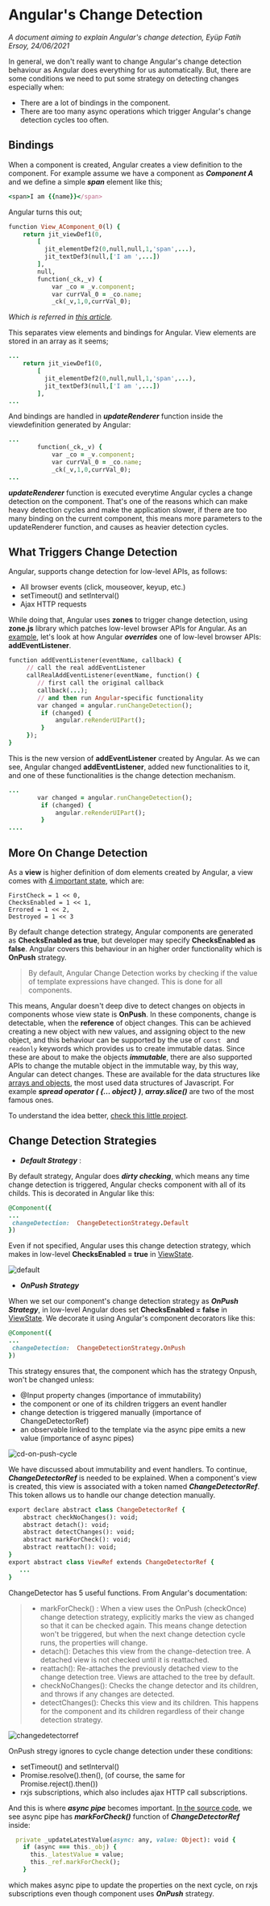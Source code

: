 # Angular's Change Detection
*A document aiming to explain Angular's change detection, Eyüp Fatih Ersoy, 24/06/2021*

In general, we don't really want to change Angular's change detection behaviour as Angular does everything for us automatically. But, there are some conditions we need to put some strategy on detecting changes especially when:
 - There are a lot of bindings in the component.
 - There are too many async operations which trigger Angular's change detection cycles too often.

## Bindings
When a component is created, Angular creates a view definition to the component. For example assume we have a component as **_Component A_** and we define a simple ***span*** element like this;

```ruby
<span>I am {{name}}</span>
```
Angular turns this out;
```ruby
function View_AComponent_0(l) {
    return jit_viewDef1(0,
        [
          jit_elementDef2(0,null,null,1,'span',...),
          jit_textDef3(null,['I am ',...])
        ], 
        null,
        function(_ck,_v) {
            var _co = _v.component;
            var currVal_0 = _co.name;
            _ck(_v,1,0,currVal_0);
```

*Which is referred in [this article](https://indepth.dev/posts/1129/the-mechanics-of-dom-updates-in-angular).*

This separates view elements and bindings for Angular. View elements are stored in an array as it seems;
```ruby
...
    return jit_viewDef1(0,
        [
          jit_elementDef2(0,null,null,1,'span',...),
          jit_textDef3(null,['I am ',...])
        ],
...
```
And bindings are handled in ***updateRenderer*** function inside the viewdefinition generated by Angular:
```ruby
...
        function(_ck,_v) {
            var _co = _v.component;
            var currVal_0 = _co.name;
            _ck(_v,1,0,currVal_0);
...
```
***updateRenderer*** function is executed everytime Angular cycles a change detection on the component. That's one of the reasons which can make heavy detection cycles and make the application slower, if there are too many binding on the current component, this means more parameters to the updateRenderer function, and causes as heavier detection cycles.

## What Triggers Change Detection
Angular, supports change detection for low-level APIs, as follows:
- All browser events (click, mouseover, keyup, etc.)
- setTimeout() and setInterval()
- Ajax HTTP requests

While doing that, Angular uses **zones** to trigger change detection, using **zone.js** library which patches low-level browser APIs for Angular. As an [example](https://blog.angular-university.io/how-does-angular-2-change-detection-really-work/), let's look at how Angular ***overrides*** one of low-level browser APIs: **addEventListener**. 
```ruby
function addEventListener(eventName, callback) {
     // call the real addEventListener
     callRealAddEventListener(eventName, function() {
        // first call the original callback
        callback(...);     
        // and then run Angular-specific functionality
        var changed = angular.runChangeDetection();
         if (changed) {
             angular.reRenderUIPart();
         }
     });
}
```
This is the new version of **addEventListener** created by Angular. As we can see, Angular changed **addEventListener**, added new functionalities to it, and one of these functionalities is the change detection mechanism.

```ruby
...
        var changed = angular.runChangeDetection();
         if (changed) {
             angular.reRenderUIPart();
         }
....
```

## More On Change Detection
As a  **view** is higher definition of dom elements created by Angular, a view comes with [4 important state](https://github.com/angular/angular/blob/6b79ab5abec8b5a4b43d563ce65f032990b3e3bc/packages/core/src/view/types.ts#L325), which are:
```
FirstCheck = 1 << 0,
ChecksEnabled = 1 << 1,
Errored = 1 << 2,
Destroyed = 1 << 3
```
By default change detection strategy, Angular components are generated as **ChecksEnabled as true**, but developer may specify **ChecksEnabled as false**. Angular covers this behaviour in an higher order functionality which is **OnPush** strategy.


> By default, Angular Change Detection works by checking if the value of template expressions have changed. This is done for all components.


This means, Angular doesn't deep dive to detect changes on objects in components whose view state is **OnPush**. In these components, change is detectable, when the **reference** of object changes. This can be achieved creating a new object with new values, and assigning object to the new object, and this behaviour can be supported by the use of ```const ``` and ```readonly``` keywords which provides us to create immutable datas. Since these are about to make the objects ***immutable***, there are also supported APIs to change the mutable object in the immutable way, by this way, Angular can detect changes. These are available for the data structures like [arrays and objects](https://ultimatecourses.com/blog/all-about-immutable-arrays-and-objects-in-javascript), the most used data structures of Javascript. For example ***spread operator ( {... object} )***, ***array.slice()*** are two of the most famous ones.

To understand the idea better, [check this little project](https://stackblitz.com/edit/changedtc?file=src%2Fapp%2Fapp.component.html).

## Change Detection Strategies
- ***Default Strategy*** :

By default strategy, Angular does ***dirty checking***, which means any time change detection is triggered, Angular checks component with all of its childs. This is decorated in Angular like this: 

```ruby
@Component({
...
 changeDetection:  ChangeDetectionStrategy.Default
})
```
Even if not specified, Angular uses this change detection strategy, which makes in low-level **ChecksEnabled = true** in [ViewState](https://github.com/angular/angular/blob/6b79ab5abec8b5a4b43d563ce65f032990b3e3bc/packages/core/src/view/types.ts#L325).

![default](https://user-images.githubusercontent.com/77587142/123429229-62f37100-d5cf-11eb-96eb-307693011885.gif)

- ***OnPush Strategy***

When we set our component's change detection strategy as ***OnPush Strategy***, in low-level Angular does set **ChecksEnabled = false** in [ViewState](https://github.com/angular/angular/blob/6b79ab5abec8b5a4b43d563ce65f032990b3e3bc/packages/core/src/view/types.ts#L325). We decorate it using Angular's component decorators like this:
```ruby
@Component({
...
 changeDetection:  ChangeDetectionStrategy.OnPush
})
```


This strategy ensures that, the component which has the strategy Onpush, won't be changed unless:
- @Input property changes (importance of immutability)
- the component or one of its children triggers an event handler
- change detection is triggered manually (importance of ChangeDetectorRef)
- an observable linked to the template via the async pipe emits a new value (importance of async pipes)

![cd-on-push-cycle](https://user-images.githubusercontent.com/77587142/123429147-49522980-d5cf-11eb-82d5-221aed55ca4b.gif)

We have discussed about immutability and event handlers. To continue, ***ChangeDetectorRef*** is needed to be explained. When a component's view is created, this view is associated with a token named ***ChangeDetectorRef***. This token allows us to handle our change detection manually.

```ruby
export declare abstract class ChangeDetectorRef {
    abstract checkNoChanges(): void;
    abstract detach(): void;
    abstract detectChanges(): void;
    abstract markForCheck(): void;
    abstract reattach(): void;
}
export abstract class ViewRef extends ChangeDetectorRef {
   ...
}
```

ChangeDetector has 5 useful functions. From Angular's documentation:
> - markForCheck() : When a view uses the OnPush (checkOnce) change detection strategy, explicitly marks the view as changed so that it can be checked again. 
> This means change detection won't be triggered, but when the next change detection cycle runs, the properties will change.
> - detach(): Detaches this view from the change-detection tree. A detached view is not checked until it is reattached.
> - reattach(): Re-attaches the previously detached view to the change detection tree. Views are attached to the tree by default.
> - checkNoChanges(): Checks the change detector and its children, and throws if any changes are detected.
> - detectChanges(): Checks this view and its children. This happens for the component and its children regardless of their change detection strategy.

![changedetectorref](https://user-images.githubusercontent.com/77587142/123428686-bca76b80-d5ce-11eb-8d77-b3e966cf63fe.png)

OnPush stregy ignores to cycle change detection under these conditions:
- setTimeout() and setInterval()
- Promise.resolve().then(), (of course, the same for Promise.reject().then())
- rxjs subscriptions, which also includes ajax HTTP call subscriptions.

And this is where ***async pipe*** becomes important. [In the source code](https://github.com/angular/angular/blob/5.2.10/packages/common/src/pipes/async_pipe.ts#L139), we see async pipe has ***markForCheck()*** function of ***ChangeDetectorRef*** inside:

```ruby
  private _updateLatestValue(async: any, value: Object): void {
    if (async === this._obj) {
      this._latestValue = value;
      this._ref.markForCheck();
    }
```

which makes async pipe to update the properties on the next cycle, on rxjs subscriptions even though component uses ***OnPush*** strategy.
